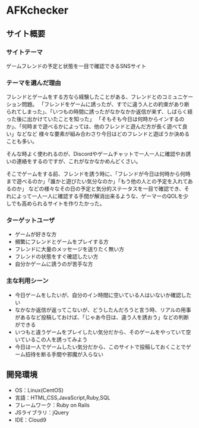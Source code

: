 # AFKchecker

## サイト概要
### サイトテーマ
 ゲームフレンドの予定と状態を一目で確認できるSNSサイト

### テーマを選んだ理由
  フレンドとゲームをする方なら経験したことがある、フレンドとのコミュニケーション問題。
「フレンドをゲームに誘ったが、すでに違う人との約束があり断られてしまった」、「いつもの時間に誘ったがなかなかか返信が来ず、しばらく経った後に出かけていたことを知った」
「そもそも今日は何時からインするのか」、「何時まで遊べるかによっては、他のフレンドと遊んだ方が長く遊べて良い」などなど
様々な要素が組み合わさり今日はどのフレンドと遊ぼうか決めることも多い。

  そんな時よく使われるのが、Discordやゲームチャットで一人一人に確認やお誘いの連絡をするのですが、これがなかなかめんどくさい。

  そこでゲームをする前、フレンドを誘う時に、「フレンドが今日は何時から何時まで遊べるのか」「誰かと遊びたい気分なのか」「もう他の人との予定を入れてあるのか」
などの様々なその日の予定と気分的ステータスを一目で確認でき、それによって一人一人に確認する手間が解消出来るような、ゲーマーのQOLを少しでも高められるサイトを作りたかった。

### ターゲットユーザ
- ゲームが好きな方
- 頻繁にフレンドとゲームをプレイする方
- フレンドに大量のメッセージを送りたく無い方
- フレンドの状態をすぐ確認したい方
- 自分かゲームに誘うのが苦手な方

### 主な利用シーン
- 今日ゲームをしたいが、自分のイン時間に空いている人はいないか確認したい
- なかなか返信が返ってこないが、どうしたんだろうと言う時、リアルの用事があるなど投稿しておけば、「じゃあ今日は、違う人を誘おう」などの判断ができる
- いつもと違うゲームをプレイしたい気分だから、そのゲームをやっていて空いているこの人を誘ってみよう
- 今日は一人でゲームしたい気分だから、このサイトで投稿しておくことでゲーム招待を断る手間や邪魔が入らない

## 開発環境
- OS：Linux(CentOS)
- 言語：HTML,CSS,JavaScript,Ruby,SQL
- フレームワーク：Ruby on Rails
- JSライブラリ：jQuery
- IDE：Cloud9